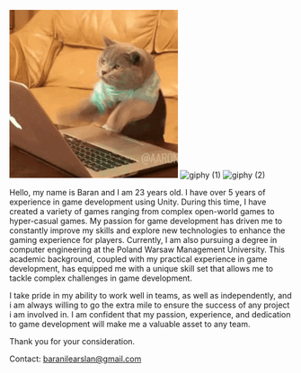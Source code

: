 ![](https://github.com/Baran-Arslan/Baran-Arslan/blob/main/giphy.gif)
![giphy (1)](https://user-images.githubusercontent.com/130396326/234665532-88c7be56-835a-4477-827c-a33ba08c1376.gif)
![giphy (2)](https://user-images.githubusercontent.com/130396326/234665626-64d6ff03-f1cf-452a-93aa-13b1a5f9a995.gif)

Hello, my name is Baran and I am 23 years old. I have over 5 years of experience in game development using Unity.
During this time, I have created a variety of games ranging from complex open-world games to hyper-casual games. 
My passion for game development has driven me to constantly improve my skills and explore new technologies to enhance the gaming experience for players.
Currently, I am also pursuing a degree in computer engineering at the Poland Warsaw Management University. 
This academic background, coupled with my practical experience in game development, has equipped me with a unique skill set that allows me to tackle complex 
challenges in game development.

I take pride in my ability to work well in teams, as well as independently, 
and i am always willing to go the extra mile to ensure the success of any project i am involved in.
I am confident that my passion, experience, and dedication to game development will make me a valuable asset to any team.

Thank you for your consideration.

Contact: baranilearslan@gmail.com
<!---
Baran-Arslan/Baran-Arslan is a ✨ special ✨ repository because its `README.md` (this file) appears on your GitHub profile.
You can click the Preview link to take a look at your changes.
--->
